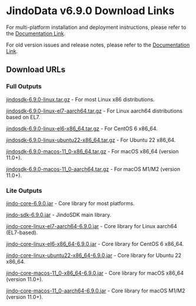 # JindoData v6.9.0 Download Links

For multi-platform installation and deployment instructions, please refer to the [Documentation Link](jindosdk_deployment_multi_platform.md).

For old version issues and release notes, please refer to the [Documentation Link](../releases.md).

## Download URLs

### Full Outputs

[jindosdk-6.9.0-linux.tar.gz](https://jindodata-binary.oss-cn-shanghai.aliyuncs.com/release/6.9.0/jindosdk-6.9.0-linux.tar.gz) - For most Linux x86 distributions.

[jindosdk-6.9.0-linux-el7-aarch64.tar.gz](https://jindodata-binary.oss-cn-shanghai.aliyuncs.com/release/6.9.0/jindosdk-6.9.0-linux-el7-aarch64.tar.gz) - For Linux aarch64 distributions based on EL7.

[jindosdk-6.9.0-linux-el6-x86_64.tar.gz](https://jindodata-binary.oss-cn-shanghai.aliyuncs.com/release/6.9.0/jindosdk-6.9.0-linux-el6-x86_64.tar.gz) - For CentOS 6 x86_64.

[jindosdk-6.9.0-linux-ubuntu22-x86_64.tar.gz](https://jindodata-binary.oss-cn-shanghai.aliyuncs.com/release/6.9.0/jindosdk-6.9.0-linux-ubuntu22-x86_64.tar.gz) - For Ubuntu 22 x86_64.

[jindosdk-6.9.0-macos-11_0-x86_64.tar.gz](https://jindodata-binary.oss-cn-shanghai.aliyuncs.com/release/6.9.0/jindosdk-6.9.0-macos-11_0-x86_64.tar.gz) - For macOS x86_64 (version 11.0+).

[jindosdk-6.9.0-macos-11_0-aarch64.tar.gz](https://jindodata-binary.oss-cn-shanghai.aliyuncs.com/release/6.9.0/jindosdk-6.9.0-macos-11_0-aarch64.tar.gz) - For macOS M1/M2 (version 11.0+).

### Lite Outputs

[jindo-core-6.9.0.jar](https://jindodata-binary.oss-cn-shanghai.aliyuncs.com/mvn-repo/com/aliyun/jindodata/jindo-core/6.9.0/jindo-core-6.9.0.jar) - Core library for most platforms.

[jindo-sdk-6.9.0.jar](https://jindodata-binary.oss-cn-shanghai.aliyuncs.com/mvn-repo/com/aliyun/jindodata/jindo-sdk/6.9.0/jindo-sdk-6.9.0.jar) - JindoSDK main library.

[jindo-core-linux-el7-aarch64-6.9.0.jar](https://jindodata-binary.oss-cn-shanghai.aliyuncs.com/mvn-repo/com/aliyun/jindodata/jindo-core-linux-el7-aarch64/6.9.0/jindo-core-linux-el7-aarch64-6.9.0.jar) - Core library for Linux aarch64 (EL7-based).

[jindo-core-linux-el6-x86_64-6.9.0.jar](https://jindodata-binary.oss-cn-shanghai.aliyuncs.com/mvn-repo/com/aliyun/jindodata/jindo-core-linux-el6-x86_64/6.9.0/jindo-core-linux-el6-x86_64-6.9.0.jar) - Core library for CentOS 6 x86_64.

[jindo-core-linux-ubuntu22-x86_64-6.9.0.jar](https://jindodata-binary.oss-cn-shanghai.aliyuncs.com/mvn-repo/com/aliyun/jindodata/jindo-core-linux-ubuntu22-x86_64/6.9.0/jindo-core-linux-ubuntu22-x86_64-6.9.0.jar) - Core library for Ubuntu 22 x86_64.

[jindo-core-macos-11_0-x86_64-6.9.0.jar](https://jindodata-binary.oss-cn-shanghai.aliyuncs.com/mvn-repo/com/aliyun/jindodata/jindo-core-macos-11_0-x86_64/6.9.0/jindo-core-macos-11_0-x86_64-6.9.0.jar) - Core library for macOS x86_64 (version 11.0+).

[jindo-core-macos-11_0-aarch64-6.9.0.jar](https://jindodata-binary.oss-cn-shanghai.aliyuncs.com/mvn-repo/com/aliyun/jindodata/jindo-core-macos-11_0-aarch64/6.9.0/jindo-core-macos-11_0-aarch64-6.9.0.jar) - Core library for macOS M1/M2 (version 11.0+).